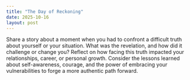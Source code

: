 ```yaml
---
title: "The Day of Reckoning"
date: 2025-10-16
layout: post
---
```


Share a story about a moment when you had to confront a difficult truth about yourself or your situation. What was the revelation, and how did it challenge or change you? Reflect on how facing this truth impacted your relationships, career, or personal growth. Consider the lessons learned about self-awareness, courage, and the power of embracing your vulnerabilities to forge a more authentic path forward.
